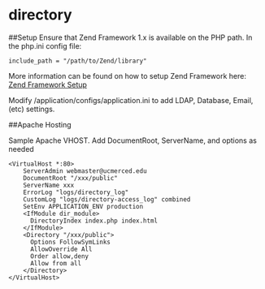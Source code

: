 # directory

##Setup
Ensure that Zend Framework 1.x is available on the PHP path. In the php.ini config file:
```
include_path = "/path/to/Zend/library"
```
More information can be found on how to setup Zend Framework here: [Zend Framework Setup](http://framework.zend.com/manual/1.12/en/introduction.installation.html)

Modify /application/configs/application.ini to add LDAP, Database, Email, (etc) settings. 

##Apache Hosting

Sample Apache VHOST. Add DocumentRoot, ServerName, and <Directory> options as needed
```
<VirtualHost *:80>
    ServerAdmin webmaster@ucmerced.edu
    DocumentRoot "/xxx/public"
    ServerName xxx
    ErrorLog "logs/directory_log"
    CustomLog "logs/directory-access_log" combined
    SetEnv APPLICATION_ENV production
    <IfModule dir_module>
      DirectoryIndex index.php index.html
    </IfModule>
    <Directory "/xxx/public">
      Options FollowSymLinks
      AllowOverride All
      Order allow,deny
      Allow from all
    </Directory>
</VirtualHost>
```
